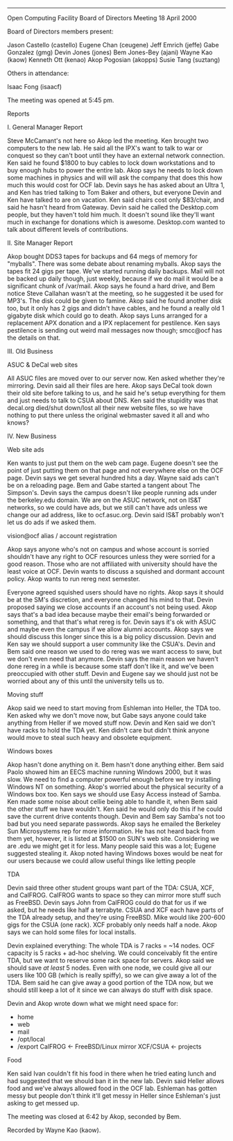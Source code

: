 --------------------------------------------------------------------------

Open Computing Facility
Board of Directors Meeting
18 April 2000

Board of Directors members present:

Jason Castello (castello)
Eugene Chan (ceugene)
Jeff Emrich (jeffe)
Gabe Gonzalez (gmg)
Devin Jones (jones)
Bem Jones-Bey (ajani)
Wayne Kao (kaow)
Kenneth Ott (kenao)
Akop Pogosian (akopps)
Susie Tang (suztang)

Others in attendance:

Isaac Fong (isaacf)

The meeting was opened at 5:45 pm.  


Reports


I. General Manager Report

Steve McCamant's not here so Akop led the meeting.  Ken brought two
computers to the new lab.  He said all the IPX's want to talk to war or
conquest so they can't boot until they have an external network
connection.  Ken said he found $1800 to buy cables to lock down
workstations and to buy enough hubs to power the entire lab.  Akop says
he needs to lock down some machines in physics and will will ask the
company that does this how much this would cost for OCF lab.  Devin
says he has asked about an Ultra 1, and Ken has tried talking to Tom
Baker and others, but everyone Devin and Ken have talked to are on
vacation.  Ken said chairs cost only $83/chair, and said he hasn't
heard from Gateway.  Devin said he called the Desktop.com people, but
they haven't told him much.  It doesn't sound like they'll want much in
exchange for donations which is awesome.  Desktop.com wanted to talk
about different levels of contributions.


II. Site Manager Report

Akop bought DDS3 tapes for backups and 64 megs of memory for
"myballs".  There was some debate about renaming myballs.  Akop says
the tapes fit 24 gigs per tape.  We've started running daily backups.
Mail will not be backed up daily though, just weekly, because if we do
mail it would be a significant chunk of /var/mail.  Akop says he found
a hard drive, and Bem notice Steve Callahan wasn't at the meeting, so
he suggested it be used for MP3's.  The disk could be given to famine.
Akop said he found another disk too, but it only has 2 gigs and didn't
have cables, and he found a really old 1 gigabyte disk which could go
to death.  Akop says Luns arranged for a replacement APX donation and a
IPX replacement for pestilence.  Ken says pestilence is sending out
weird mail messages now though; smcc@ocf has the details on that.


III. Old Business

ASUC & DeCal web sites

All ASUC files are moved over to our server now.  Ken asked whether
they're mirroring.  Devin said all their files are here.  Akop says
DeCal took down their old site before talking to us, and he said he's
setup everything for them and just needs to talk to CSUA about DNS.
Ken said the stupidity was that decal.org died/shut down/lost all their
new website files, so we have nothing to put there unless the original
webmaster saved it all and who knows?


IV.  New Business

Web site ads

Ken wants to just put them on the web cam page.  Eugene doesn't see the
point of just putting them on that page and not everywhere else on the
OCF page.  Devin says we get several hundred hits a day.  Wayne said
ads can't be on a reloading page.  Bem and Gabe started a tangent about
The Simpson's.  Devin says the campus doesn't like people running ads
under the berkeley.edu domain.  We are on the ASUC network, not on IS&T
networks, so we could have ads, but we still can't have ads unless we
change our ad address, like to ocf.asuc.org.  Devin said IS&T probably
won't let us do ads if we asked them.

vision@ocf alias / account registration

Akop says anyone who's not on campus and whose account is sorried
shouldn't have any right to OCF resources unless they were sorried for
a good reason.  Those who are not affiliated with university should
have the least voice at OCF.  Devin wants to discuss a squished and
dormant account policy.  Akop wants to run rereg next semester.

Everyone agreed squished users should have no rights.  Akop says it
should be at the SM's discretion, and everyone changed his mind to
that.  Devin proposed saying we close accounts if an account's not
being used.  Akop says that's a bad idea because maybe their email's
being forwarded or something, and that that's what rereg is for.  Devin
says it's ok with ASUC and maybe even the campus if we allow alumni
accounts.  Akop says we should discuss this longer since this is a big
policy discussion.  Devin and Ken say we should support a user
community like the CSUA's.  Devin and Bem said one reason we used to do
rereg was we want access to sww, but we don't even need that anymore.
Devin says the main reason we haven't done rereg in a while is because
some staff don't like it, and we've been preoccupied with other stuff.
Devin and Eugene say we should just not be worried about any of this
until the university tells us to.

Moving stuff

Akop said we need to start moving from Eshleman into Heller, the TDA
too.  Ken asked why we don't move now, but Gabe says anyone could take
anything from Heller if we moved stuff now.  Devin and Ken said we
don't have racks to hold the TDA yet.  Ken didn't care but didn't think
anyone would move to steal such heavy and obsolete equipment.

Windows boxes

Akop hasn't done anything on it.  Bem hasn't done anything either.  Bem
said Paolo showed him an EECS machine running Windows 2000, but it was
slow.  We need to find a computer powerful enough before we try
installing Windows NT on something.  Akop's worried about the physical
security of a Windows box too.  Ken says we should use Easy Access
instead of Samba.  Ken made some noise about cellie being able to
handle it, when Bem said the other stuff we have wouldn't.  Ken said he
would only do this if he could save the current drive contents though.
Devin and Bem say Samba's not too bad but you need separate passwords.
Akop says he emailed the Berkeley Sun Microsystems rep for more
information.  He has not heard back from them yet, however, it is
listed at $1500 on SUN's web site. Considering we are .edu we might get
it for less.  Many people said this was a lot; Eugene suggested
stealing it.  Akop noted having Windows boxes would be neat for our
users because we could allow useful things like letting people

TDA

Devin said three other student groups want part of the TDA: CSUA, XCF,
and CalFROG.  CalFROG wants to space so they can mirror more stuff such
as FreeBSD.  Devin says John from CalFROG could do that for us if we
asked, but he needs like half a terrabyte.  CSUA and XCF each have
parts of the TDA already setup, and they're using FreeBSD.  Mike would
like 200-600 gigs for the CSUA (one rack).  XCF probably only needs
half a node.  Akop says we can hold some files for local installs.

Devin explained everything: The whole TDA is 7 racks = ~14 nodes.  OCF
capacity is 5 racks + ad-hoc shelving.  We could conceivably fit the
entire TDA, but we want to reserve some rack space for servers.  Akop
said we should save *at least* 5 nodes.  Even with one node, we could
give all our users like 100 GB  (which is really spiffy), so we can
give away a lot of the TDA.  Bem said he can give away a good portion
of the TDA now, but we should still keep a lot of it since we can
always do stuff with disk space.

Devin and Akop wrote down what we might need space for:
- home
- web
- mail
- /opt/local
- /export
CalFROG <- FreeBSD/Linux mirror
XCF/CSUA <- projects

Food

Ken said Ivan couldn't fit his food in there when he tried eating lunch
and had suggested that we should ban it in the new lab.  Devin said
Heller allows food and we've always allowed food in the OCF lab.
Eshleman has gotten messy but people don't think it'll get messy in
Heller since Eshleman's just asking to get messed up.


The meeting was closed at 6:42 by Akop, seconded by Bem.

Recorded by Wayne Kao (kaow).
